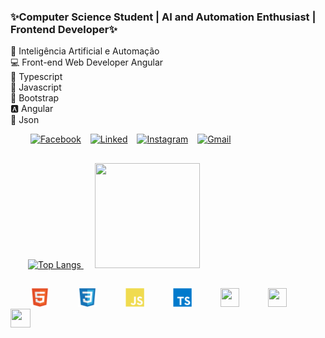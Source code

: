 ### ✨Computer Science Student | AI and Automation Enthusiast | Frontend Developer✨

🤖 Inteligência Artificial e Automação <br />
💻 Front-end Web Developer Angular<br />
💠 Typescript <br />
💛 Javascript <br />
💜 Bootstrap <br />
🅰️ Angular <br />
📄 Json <br />



&ensp;&ensp;&ensp;&ensp;
[![Facebook](https://img.shields.io/badge/Facebook-1877F2?style=for-the-badge&logo=facebook&logoColor=white)](https://www.facebook.com/warasep) &ensp;
[![Linked](https://img.shields.io/badge/LinkedIn-0077B5?style=for-the-badge&logo=linkedin&logoColor=white)](https://www.linkedin.com/in/wallacepereira-in) &ensp;
[![Instagram](https://img.shields.io/badge/Instagram-E4405F?style=for-the-badge&logo=instagram&logoColor=white)](https://www.instagram.com/w.arase/) &ensp;
[![Gmail](https://img.shields.io/badge/linktree-39E09B?style=for-the-badge&logo=linktree&logoColor=white)](https://linktr.ee/warase)

##


&ensp;&ensp;&ensp;&ensp;[![Top Langs](https://github-readme-stats.vercel.app/api/top-langs/?username=Wallace-Pereira1&layout=compact&theme=tokyonight)
](https://github.com/Wallace-Pereira1/github-readme-stats) &ensp; &ensp;<img src="https://files.catbox.moe/hp7p38.png" width="168" height="168">

##
&ensp;&ensp;&ensp;&ensp;
<img src="https://raw.githubusercontent.com/devicons/devicon/master/icons/html5/html5-original.svg" width="30" height="30">&ensp;&ensp;&ensp;&ensp;&ensp;&ensp;
<img src="https://raw.githubusercontent.com/devicons/devicon/master/icons/css3/css3-original.svg" width="30" height="30">&ensp;&ensp;&ensp;&ensp;&ensp;&ensp;
<img src="https://raw.githubusercontent.com/devicons/devicon/master/icons/javascript/javascript-plain.svg" width="30" height="30">&ensp;&ensp;&ensp;&ensp;&ensp;&ensp;
<img src="https://raw.githubusercontent.com/devicons/devicon/master/icons/typescript/typescript-plain.svg" width="30" height="30">&ensp;&ensp;&ensp;&ensp;&ensp;&ensp;
<img src="https://files.catbox.moe/ydqd29.png" width="30" height="30">&ensp;&ensp;&ensp;&ensp;&ensp;&ensp;
<img src="https://files.catbox.moe/ooz57b.png" width="30" height="30">&ensp;&ensp;&ensp;&ensp;&ensp;&ensp;
<img src="https://upload.wikimedia.org/wikipedia/commons/thumb/b/b2/Bootstrap_logo.svg/2560px-Bootstrap_logo.svg.png" width="32" height="30">

<!-- ![Snake animation](https://github.com/Wallace-Pereira1/Wallace-Pereira1/blob/output/github-contribution-grid-snake.svg) -->
